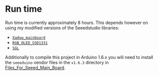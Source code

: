 # Run time
Run time is currently approximately 8 hours. This depends however on using my modified versions of the Seeedstudio libraries:

* [`Xadow_mainboard`](https://github.com/freespace/Xadow_MainBoard)
* [`RGB_OLED_SSD1331`](https://github.com/freespace/RGB_OLED_SSD1331)
* [`SGL`](https://github.com/freespace/SGL)

Additionally to compile this project in Arduino 1.6.x you will need to install the `seeeduino` vendor files in the `v1.6.3` directory in [Files_For_Seeed_Main_Board](https://github.com/freespace/Files_For_Seeed_Main_Board).
